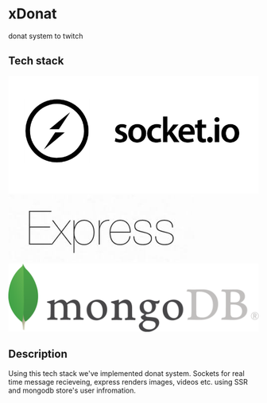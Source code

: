# xDonat
donat system to twitch

## Tech stack
<img src="./socket-logo.png">
<img src="./expressLogo.jpeg">
<img src="./mongodb.png">


## Description
Using this tech stack we've implemented donat system.
Sockets for real time message recieveing, express renders images, videos etc. using SSR and mongodb store's user infromation.
